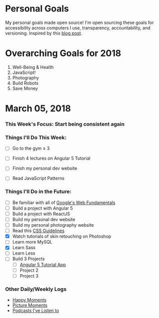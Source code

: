 Personal Goals
==============
My personal goals made open source! I'm open sourcing these goals for accessibility across computers I use, transparency, accountability, and versioning. Inspired by this [blog post](https://una.im/personal-goals-guide/#💁).

# Overarching Goals for 2018
1. Well-Being & Health
2. JavaScript!
3. Photography
4. Build Robots
5. Save Money

# March 05, 2018

### This Week's Focus: Start being consistent again

### Things I'll Do This Week:
- [ ] Go to the gym ≥ 3
- [ ] Finish 4 lectures on Angular 5 Tutorial
- [ ] Finish my personal dev website
- [ ] Read JavaScript Patterns


### Things I'll Do in the Future:
- [ ] Be familiar with all of [Google's Web Fundamentals](https://developers.google.com/web/fundamentals/)
- [ ] Build a project with Angular 5
- [ ] Build a project with ReactJS
- [ ] Build my personal dev website
- [ ] Build my personal photography website
- [ ] Read this [CSS Guidelines](http://cssguidelin.es/)
- [x] Watch tutorials of skin retouching on Photoshop
- [ ] Learn more MySQL
- [x] Learn Sass
- [ ] Learn Less
- [ ] Build 3 Projects
    - [ ] [Angular 5 Tutorial App](https://github.com/nanakogawa/angular-recipe-app)
    - [ ] Project 2
    - [ ] Project 3

### Other Daily/Weekly Logs
- [Happy Moments](https://github.com/nanakogawa/personal-goals/blob/master/happy-moments)
- [Picture Moments](https://github.com/nanakogawa/personal-goals/blob/master/picture-moments)
- [Podcasts I've Listen to](https://github.com/nanakogawa/personal-goals/blob/master/resources/podcasts.md)